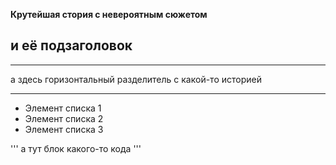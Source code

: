**Крутейшая стория с невероятным сюжетом**

## и её подзаголовок

***
а здесь горизонтальный разделитель с какой-то историей
***

* Элемент списка 1
* Элемент списка 2
* Элемент списка 3

'''
а тут блок какого-то кода
'''